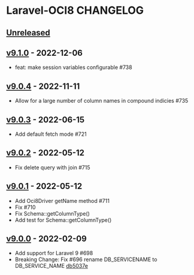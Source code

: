 # Laravel-OCI8 CHANGELOG

## [Unreleased](https://github.com/yajra/laravel-oci8/compare/v9.0.0...9.x)

## [v9.1.0] - 2022-12-06

- feat: make session variables configurable #738

## [v9.0.4] - 2022-11-11

- Allow for a large number of column names in compound indicies #735

## [v9.0.3] - 2022-06-15

- Add default fetch mode #721

## [v9.0.2] - 2022-05-12

- Fix delete query with join #715

## [v9.0.1] - 2022-05-12

- Add Oci8Driver getName method #711
- Fix #710
- Fix Schema::getColumnType()
- Add test for Schema::getColumnType()

## [v9.0.0] - 2022-02-09

- Add support for Laravel 9 #698
- Breaking Change: Fix #696 rename DB_SERVICENAME to DB_SERVICE_NAME [db5037e](https://github.com/yajra/laravel-oci8/commit/db5037eb83bfadf3c1400d8c5780d3270e7c315f)

[Unreleased]: https://github.com/yajra/laravel-oci8/compare/9.x...v9.1.0
[v9.1.0]: https://github.com/yajra/laravel-oci8/compare/v9.0.4...v9.1.0
[v9.0.4]: https://github.com/yajra/laravel-oci8/compare/v9.0.3...v9.0.4
[v9.0.3]: https://github.com/yajra/laravel-oci8/compare/v9.0.2...v9.0.3
[v9.0.2]: https://github.com/yajra/laravel-oci8/compare/v9.0.1...v9.0.2
[v9.0.1]: https://github.com/yajra/laravel-oci8/compare/v9.0.0...v9.0.1
[v9.0.0]: https://github.com/yajra/laravel-oci8/compare/9.x...v9.0.0
